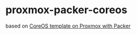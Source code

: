 # proxmox-packer-coreos

based on [CoreOS template on Proxmox with Packer](https://wirywolf.com/2022/12/coreos-template-on-proxmox-with-packer.html)
